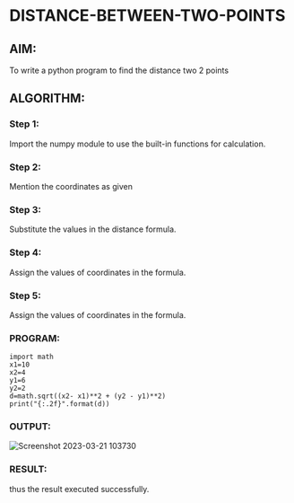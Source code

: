 # DISTANCE-BETWEEN-TWO-POINTS

## AIM:
To write a python program to find the distance two 2 points
## ALGORITHM:
### Step 1: 
Import the numpy module to use the built-in functions for calculation.

### Step 2: 

Mention the coordinates as given
### Step 3: 


Substitute the values in the distance formula.
### Step 4: 

Assign the values of coordinates in the formula.
### Step 5:

Assign the values of coordinates in the formula.
### PROGRAM:
 ```
 import math
x1=10
x2=4
y1=6
y2=2
d=math.sqrt((x2- x1)**2 + (y2 - y1)**2)
print("{:.2f}".format(d))
```

### OUTPUT:

![Screenshot 2023-03-21 103730](https://user-images.githubusercontent.com/121932143/226524623-41ec5bc6-1ec5-4dbe-936a-7045d7fc98b5.png)

### RESULT:

thus the result executed successfully.
